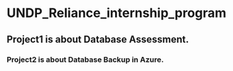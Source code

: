 # UNDP_Reliance_internship_program
## Project1 is about Database Assessment.
### Project2 is about Database Backup in Azure.
